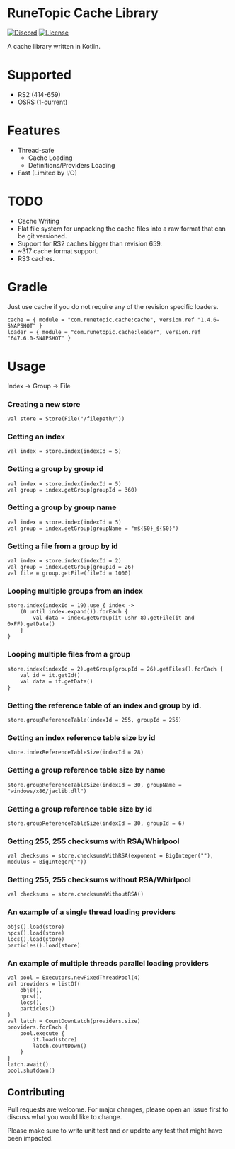 # RuneTopic Cache Library

[![Discord](https://img.shields.io/discord/212385463418355713?color=%237289DA&logo=Discord&logoColor=%237289DA)](https://discord.gg/3scgBkrfMG)
[![License](https://img.shields.io/github/license/xlite2/xlite)](#)

A cache library written in Kotlin. 

# Supported
- RS2 (414-659)
- OSRS (1-current)

# Features
- Thread-safe
  - Cache Loading
  - Definitions/Providers Loading
- Fast (Limited by I/O)

# TODO
- Cache Writing
- Flat file system for unpacking the cache files into a raw format that can be git versioned.
- Support for RS2 caches bigger than revision 659.
- ~317 cache format support.
- RS3 caches.

# Gradle
Just use cache if you do not require any of the revision specific loaders.
```
cache = { module = "com.runetopic.cache:cache", version.ref "1.4.6-SNAPSHOT" }
loader = { module = "com.runetopic.cache:loader", version.ref "647.6.0-SNAPSHOT" }
```

# Usage
Index -> Group -> File

### Creating a new store
```
val store = Store(File("/filepath/"))
```

### Getting an index
```
val index = store.index(indexId = 5)
```

### Getting a group by group id
```
val index = store.index(indexId = 5)
val group = index.getGroup(groupId = 360)
```

### Getting a group by group name
```
val index = store.index(indexId = 5)
val group = index.getGroup(groupName = "m${50}_${50}")
```

### Getting a file from a group by id
```
val index = store.index(indexId = 2)
val group = index.getGroup(groupId = 26)
val file = group.getFile(fileId = 1000)
```

### Looping multiple groups from an index
    store.index(indexId = 19).use { index ->
        (0 until index.expand()).forEach {
            val data = index.getGroup(it ushr 8).getFile(it and 0xFF).getData()
        }
    }

### Looping multiple files from a group
    store.index(indexId = 2).getGroup(groupId = 26).getFiles().forEach {
        val id = it.getId()
        val data = it.getData()
    }

### Getting the reference table of an index and group by id.
```store.groupReferenceTable(indexId = 255, groupId = 255)```

### Getting an index reference table size by id
```store.indexReferenceTableSize(indexId = 28)```

### Getting a group reference table size by name
```store.groupReferenceTableSize(indexId = 30, groupName = "windows/x86/jaclib.dll")```

### Getting a group reference table size by id
```store.groupReferenceTableSize(indexId = 30, groupId = 6)```

### Getting 255, 255 checksums with RSA/Whirlpool
```val checksums = store.checksumsWithRSA(exponent = BigInteger(""), modulus = BigInteger(""))```

### Getting 255, 255 checksums without RSA/Whirlpool
```val checksums = store.checksumsWithoutRSA()```

### An example of a single thread loading providers
```
objs().load(store)
npcs().load(store)
locs().load(store)
particles().load(store)
```

### An example of multiple threads parallel loading providers
```
val pool = Executors.newFixedThreadPool(4)
val providers = listOf(
    objs(),
    npcs(),
    locs(),
    particles()
)
val latch = CountDownLatch(providers.size)
providers.forEach {
    pool.execute {
        it.load(store)
        latch.countDown()
    }
}
latch.await()
pool.shutdown()
```

## Contributing
Pull requests are welcome. For major changes, please open an issue first to discuss what you would like to change.

Please make sure to write unit test and or update any test that might have been impacted.
